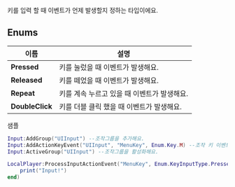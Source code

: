 
키를 입력 할 때 이벤트가 언제 발생할지 정하는 타입이에요. 
<br>
## **Enums**

 **이름** | **설명** |
 --- | --- |
**Pressed** |키를 눌렀을 때 이벤트가 발생해요. |
**Released** |키를 떼었을 때 이벤트가 발생해요. |
**Repeat** |키를 계속 누르고 있을 때 이벤트가 발생해요. |
**DoubleClick** |키를 더블 클릭 했을 때 이벤트가 발생해요. |

샘플 

```lua
Input:AddGroup("UIInput") --조작그룹을 추가해요.
Input:AddActionKeyEvent("UIInput", "MenuKey", Enum.Key.M) --조작 키 이벤트를 추가해요.
Input:ActiveGroup("UIInput") --조작그룹을 활성화해요.

LocalPlayer:ProcessInputActionEvent("MenuKey", Enum.KeyInputType.Pressed, function() --조작이 발생했을때 처리할 이벤트를 등록해요.
    print("Input!")
end)
```

